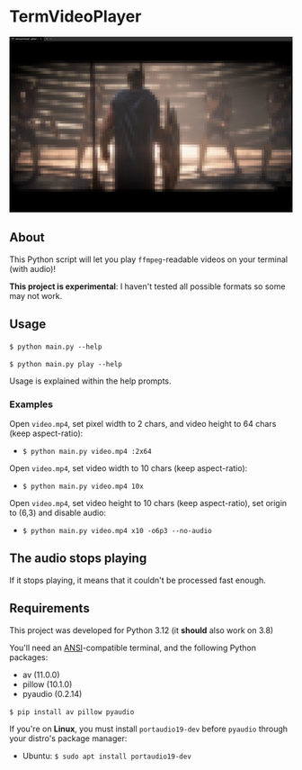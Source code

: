 # TermVideoPlayer

![](preview.png)

## About

This Python script will let you play `ffmpeg`-readable videos on your terminal (with audio)!

**This project is experimental**: I haven't tested all possible formats so some may not work.

## Usage

`$ python main.py --help`

`$ python main.py play --help`

Usage is explained within the help prompts.

### Examples

Open `video.mp4`, set pixel width to 2 chars, and video height to 64 chars (keep aspect-ratio):
- `$ python main.py video.mp4 :2x64`

Open `video.mp4`, set video width to 10 chars (keep aspect-ratio):
- `$ python main.py video.mp4 10x`

Open `video.mp4`, set video height to 10 chars (keep aspect-ratio), set origin to (6,3) and disable audio:
- `$ python main.py video.mp4 x10 -o6p3 --no-audio`

## The audio stops playing

If it stops playing, it means that it couldn't be processed fast enough.

## Requirements

This project was developed for Python 3.12 (it **should** also work on 3.8)

You'll need an [ANSI](https://en.wikipedia.org/wiki/ANSI_escape_code)-compatible terminal, and the following Python packages:
- av (11.0.0)
- pillow (10.1.0)
- pyaudio (0.2.14)

`$ pip install av pillow pyaudio`

If you're on **Linux**, you must install `portaudio19-dev` before `pyaudio` through your distro's package manager:
- Ubuntu: `$ sudo apt install portaudio19-dev`
